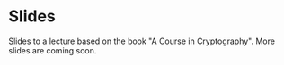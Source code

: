# Slides
Slides to a lecture based on the book "A Course in Cryptography". More slides are coming soon.
